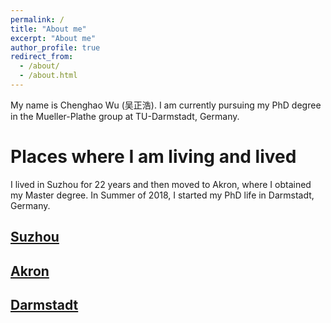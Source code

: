 ```yaml
---
permalink: /
title: "About me"
excerpt: "About me"
author_profile: true
redirect_from: 
  - /about/
  - /about.html
---
```


My name is Chenghao Wu (吴正浩). I am currently pursuing my PhD degree in the Mueller-Plathe group at TU-Darmstadt, Germany.

Places where I am living and lived
======
I lived in Suzhou for 22 years and then moved to Akron, where I obtained my Master degree. In Summer of 2018, I started my PhD life in Darmstadt, Germany.

[Suzhou](https://en.wikipedia.org/wiki/Suzhou)
------


[Akron](https://en.wikipedia.org/wiki/Akron,_Ohio)
------

[Darmstadt](https://en.wikipedia.org/wiki/Darmstadt)
------